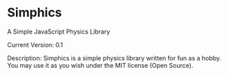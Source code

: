Simphics
========

A Simple JavaScript Physics Library

Current Version: 0.1

Description:
Simphics is a simple physics library written for fun as a hobby.
You may use it as you wish under the MIT license (Open Source).
